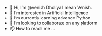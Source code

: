 - 👋 Hi, I’m @venish Dholiya I mean Venish.
- 👀 I’m interested in Artificial Intelligence 
- 🌱 I’m currently learning advance Python
- 💞️ I’m looking to collaborate on any platform
- 📫 How to reach me ...

<!---
venishd/venishd is a ✨ special ✨ repository because its `README.md` (this file) appears on your GitHub profile.
You can click the Preview link to take a look at your changes.
--->
